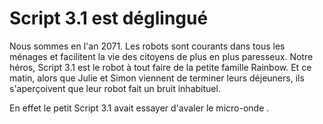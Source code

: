 # Script 3.1 est déglingué

Nous sommes en l'an 2071. 
Les robots sont courants dans tous les ménages et facilitent la vie des citoyens de plus en plus paresseux.
Notre héros, Script 3.1 est le robot à tout faire de la petite famille Rainbow. 
Et ce matin, alors que Julie et Simon viennent de terminer leurs déjeuners, 
ils s'aperçoivent que leur robot fait un bruit inhabituel.


En effet le petit Script 3.1 avait essayer d'avaler le micro-onde . 